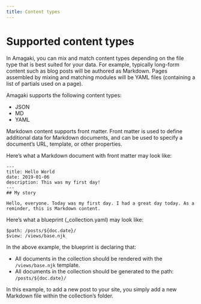 ```yaml
---
title: Content types
---
```

# Supported content types

In Amagaki, you can mix and match content types depending on the file type that
is best suited for your data. For example, typically long-form content such as
blog posts will be authored as Markdown. Pages assembled by mixing and matching
modules will be YAML files (containing a list of partials used on a page).

Amagaki supports the following content types:



*   JSON
*   MD
*   YAML

Markdown content supports front matter. Front matter is used to define
additional data for Markdown documents, and can be used to specify a document’s
URL, template, or other properties.

Here’s what a Markdown document with front matter may look like:


```
---
title: Hello World
date: 2019-01-06
description: This was my first day!
---
## My story

Hello, everyone. Today was my first day. I had a great day today. As a reminder, this is Markdown content.
```


Here’s what a blueprint (_collection.yaml) may look like:


```
$path: /posts/${doc.date}/
$view: /views/base.njk
```


In the above example, the blueprint is declaring that:



*   All documents in the collection should be rendered with the
    `/views/base.njk` template.
*   All documents in the collection should be generated to the path:
    `/posts/${doc.date}/`

In this example, to add a new post to your site, you simply add a new Markdown
file within the collection’s folder.

